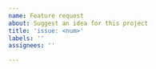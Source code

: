 ```yaml
---
name: Feature request
about: Suggest an idea for this project
title: 'issue: <num>'
labels: ''
assignees: ''

---
```



